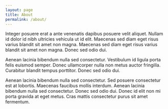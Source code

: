 ```yaml
---
layout: page
title: About
permalink: /about/
---
```


Integer posuere erat a ante venenatis dapibus posuere velit aliquet. Nullam id dolor id nibh ultricies vehicula ut id elit. Maecenas sed diam eget risus varius blandit sit amet non magna. Maecenas sed diam eget risus varius blandit sit amet non magna. Donec sed odio dui.


Aenean lacinia bibendum nulla sed consectetur. Vestibulum id ligula porta felis euismod semper. Donec ullamcorper nulla non metus auctor fringilla. Curabitur blandit tempus porttitor. Donec sed odio dui.

Aenean lacinia bibendum nulla sed consectetur. Sed posuere consectetur est at lobortis. Maecenas faucibus mollis interdum. Aenean lacinia bibendum nulla sed consectetur. Donec sed odio dui. Donec id elit non mi porta gravida at eget metus. Cras mattis consectetur purus sit amet fermentum.
